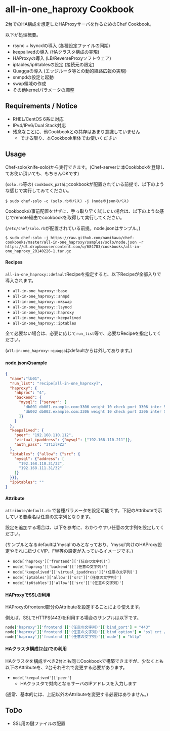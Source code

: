 all-in-one_haproxy Cookbook
===========================

2台でのHA構成を想定したHAProxyサーバを作るためのChef Cookbook。

以下が処理概要。

- rsync + lsyncdの導入 (各種設定ファイルの同期)
- keepalivedの導入 (HAクラスタ構成の実現)
- HAProxyの導入 (LB/ReverseProxyソフトウェア)
- iptables/ip6tablesの設定 (接続元の限定)
- Quaggaの導入 (エッジルータ等との動的経路広報の実現)
- snmpdの設定と起動
- swap領域の作成
- その他kernelパラメータの調整

Requirements / Notice
---------------------

- RHEL/CentOS 6系に対応
- IPv4/IPv6/Dual Stack対応
- 残念なことに、他Cookbookとの共存はあまり意識していません
    - できる限り、本Cookbook単体でお使いください

Usage
-----

Chef-solo(knife-solo)から実行できます。(Chef-serverに本Cookbbokを登録してお使い頂いても、もちろんOKです)

(`solo.rb`等の) `cookbook_path`にcookbookが配置されている前提で、以下のような感じで実行してみてください。

    $ sudo chef-solo -c (solo.rbのパス) -j (nodeのjsonのパス)

Cookbookの事前配置をせずに、手っ取り早く試したい場合は、以下のような感じでremote経由でcookbookを取得して実行してください。

(`/etc/chef/solo.rb`が配置されている前提。node.jsonはサンプル。)

    $ sudo chef-solo -j https://raw.github.com/namikawa/chef-cookbooks/master/all-in-one_haproxy/samples/solo/node.json -r https://dl.dropboxusercontent.com/u/684783/cookbooks/all-in-one_haproxy_20140226-1.tar.gz

#### Recipes

`all-in-one_haproxy::default`Recipeを指定すると、以下Recipeが全部入りで導入されます。

- `all-in-one_haproxy::base`
- `all-in-one_haproxy::snmpd`
- `all-in-one_haproxy::mkswap`
- `all-in-one_haproxy::lsyncd`
- `all-in-one_haproxy::haproxy`
- `all-in-one_haproxy::keepalived`
- `all-in-one_haproxy::iptables`

全て必要ない場合は、必要に応じて`run_list`等で、必要なRecipeを指定してください。

(`all-in-one_haproxy::quagga`はdefaultからは外してあります。)

#### node.jsonのsample

```json
{
  "name":"lb01",
  "run_list": "recipe[all-in-one_haproxy]",
  "haproxy": {
    "nbproc": "4",
    "backend": {
      "mysql": {"server": [
        "db001 db001.example.com:3306 weight 10 check port 3306 inter 5000 fall 3",
        "db002 db002.example.com:3306 weight 10 check port 3306 inter 5000 fall 3"
      ]}
    }
  },
  "keepalived": {
    "peer": "192.168.110.112",
    "virtual_ipaddress": {"mysql": ["192.168.110.211"]},
    "auth_pass": "3T1zlFZz"
  },
  "iptables": {"allow": {"src": {
    "mysql": {"address": [
      "192.168.110.31/32",
      "192.168.111.31/32"
    ]}
  }}},
  "ip6tables": ""
}
```

#### Attribute

`attribute/default.rb` で各種パラメータを設定可能です。下記のAttributeで示している要素名は任意の文字列となります。

設定を追加する場合は、以下を参考に、わかりやすい任意の文字列を設定してください。

(サンプルとなるdefaultは'mysql'のみとなっており、'mysql'向けのHAProxy設定やそれに紐づくVIP、FW等の設定が入っているイメージです。)

- `node['haproxy']['frontend']['(任意の文字列)']`
- `node['haproxy']['backend']['(任意の文字列)']`
- `node['keepalived']['virtual_ipaddress']['(任意の文字列)']`
- `node['iptables']['allow']['src']['(任意の文字列)']`
- `node['ip6tables']['allow']['src']['(任意の文字列)']`


#### HAProxyでSSLの利用

HAProxyのfrontend部分のAttributeを設定することにより使えます。

例えば、SSLでHTTPS(443)を利用する場合のサンプルは以下です。

```ruby
node['haproxy']['frontend']['(任意の文字列)']['bind_port'] = "443"
node['haproxy']['frontend']['(任意の文字列)']['bind_option'] = "ssl crt /etc/haproxy/server.pem"
node['haproxy']['frontend']['(任意の文字列)']['mode'] = "http"
```

#### HAクラスタ構成(2台)での利用

HAクラスタを構成すべき2台とも同じCookbookで構築できますが、少なくとも以下のAttributeを、2台それぞれで変更する必要があります。

- `node['keepalived']['peer']`
     - HAクラスタで対向となるサーバのIPアドレスを入力します

(通常、基本的には、上記以外のAttributeを変更する必要はありません。)


ToDo
----

- SSL用の鍵ファイルの配置


